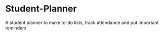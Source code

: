# Student-Planner
A student planner to make to-do lists, track attendance and put important reminders
